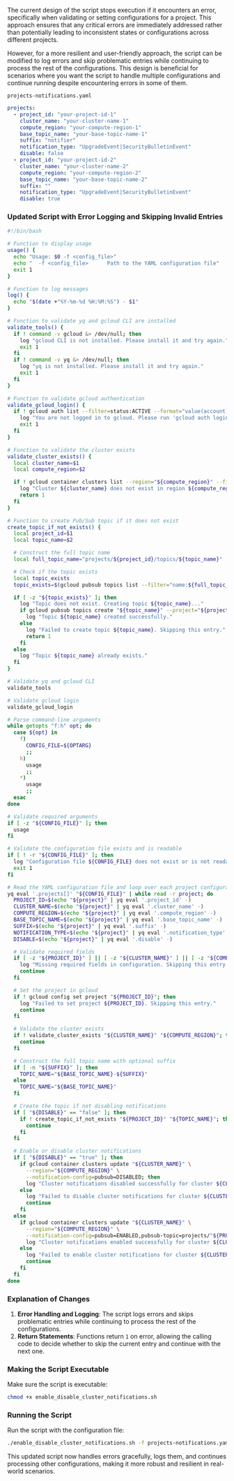 The current design of the script stops execution if it encounters an error, specifically when validating or setting configurations for a project. This approach ensures that any critical errors are immediately addressed rather than potentially leading to inconsistent states or configurations across different projects.

However, for a more resilient and user-friendly approach, the script can be modified to log errors and skip problematic entries while continuing to process the rest of the configurations. This design is beneficial for scenarios where you want the script to handle multiple configurations and continue running despite encountering errors in some of them.

`` projects-notifications.yaml ``

```yaml
projects:
  - project_id: "your-project-id-1"
    cluster_name: "your-cluster-name-1"
    compute_region: "your-compute-region-1"
    base_topic_name: "your-base-topic-name-1"
    suffix: "notifier"
    notification_type: "UpgradeEvent|SecurityBulletinEvent"
    disable: false
  - project_id: "your-project-id-2"
    cluster_name: "your-cluster-name-2"
    compute_region: "your-compute-region-2"
    base_topic_name: "your-base-topic-name-2"
    suffix: ""
    notification_type: "UpgradeEvent|SecurityBulletinEvent"
    disable: true

```
### Updated Script with Error Logging and Skipping Invalid Entries

```bash
#!/bin/bash

# Function to display usage
usage() {
  echo "Usage: $0 -f <config_file>"
  echo "  -f <config_file>      Path to the YAML configuration file"
  exit 1
}

# Function to log messages
log() {
  echo "$(date +"%Y-%m-%d %H:%M:%S") - $1"
}

# Function to validate yq and gcloud CLI are installed
validate_tools() {
  if ! command -v gcloud &> /dev/null; then
    log "gcloud CLI is not installed. Please install it and try again."
    exit 1
  fi
  if ! command -v yq &> /dev/null; then
    log "yq is not installed. Please install it and try again."
    exit 1
  fi
}

# Function to validate gcloud authentication
validate_gcloud_login() {
  if ! gcloud auth list --filter=status:ACTIVE --format="value(account)" > /dev/null 2>&1; then
    log "You are not logged in to gcloud. Please run 'gcloud auth login' to login."
    exit 1
  fi
}

# Function to validate the cluster exists
validate_cluster_exists() {
  local cluster_name=$1
  local compute_region=$2

  if ! gcloud container clusters list --region="${compute_region}" --filter="name=${cluster_name}" --format="value(name)" | grep -q "${cluster_name}"; then
    log "Cluster ${cluster_name} does not exist in region ${compute_region}. Skipping this entry."
    return 1
  fi
}

# Function to create Pub/Sub topic if it does not exist
create_topic_if_not_exists() {
  local project_id=$1
  local topic_name=$2

  # Construct the full topic name
  local full_topic_name="projects/${project_id}/topics/${topic_name}"

  # Check if the topic exists
  local topic_exists
  topic_exists=$(gcloud pubsub topics list --filter="name:${full_topic_name}" --format="value(name)")

  if [ -z "${topic_exists}" ]; then
    log "Topic does not exist. Creating topic ${topic_name}..."
    if gcloud pubsub topics create "${topic_name}" --project="${project_id}"; then
      log "Topic ${topic_name} created successfully."
    else
      log "Failed to create topic ${topic_name}. Skipping this entry."
      return 1
    fi
  else
    log "Topic ${topic_name} already exists."
  fi
}

# Validate yq and gcloud CLI
validate_tools

# Validate gcloud login
validate_gcloud_login

# Parse command-line arguments
while getopts "f:h" opt; do
  case ${opt} in
    f)
      CONFIG_FILE=${OPTARG}
      ;;
    h)
      usage
      ;;
    *)
      usage
      ;;
  esac
done

# Validate required arguments
if [ -z "${CONFIG_FILE}" ]; then
  usage
fi

# Validate the configuration file exists and is readable
if [ ! -r "${CONFIG_FILE}" ]; then
  log "Configuration file ${CONFIG_FILE} does not exist or is not readable."
  exit 1
fi

# Read the YAML configuration file and loop over each project configuration
yq eval '.projects[]' "${CONFIG_FILE}" | while read -r project; do
  PROJECT_ID=$(echo "${project}" | yq eval '.project_id' -)
  CLUSTER_NAME=$(echo "${project}" | yq eval '.cluster_name' -)
  COMPUTE_REGION=$(echo "${project}" | yq eval '.compute_region' -)
  BASE_TOPIC_NAME=$(echo "${project}" | yq eval '.base_topic_name' -)
  SUFFIX=$(echo "${project}" | yq eval '.suffix' -)
  NOTIFICATION_TYPE=$(echo "${project}" | yq eval '.notification_type' -)
  DISABLE=$(echo "${project}" | yq eval '.disable' -)

  # Validate required fields
  if [ -z "${PROJECT_ID}" ] || [ -z "${CLUSTER_NAME}" ] || [ -z "${COMPUTE_REGION}" ] || [ -z "${BASE_TOPIC_NAME}" ] || [ -z "${NOTIFICATION_TYPE}" ] && [ "${DISABLE}" == "false" ]; then
    log "Missing required fields in configuration. Skipping this entry."
    continue
  fi

  # Set the project in gcloud
  if ! gcloud config set project "${PROJECT_ID}"; then
    log "Failed to set project ${PROJECT_ID}. Skipping this entry."
    continue
  fi

  # Validate the cluster exists
  if ! validate_cluster_exists "${CLUSTER_NAME}" "${COMPUTE_REGION}"; then
    continue
  fi

  # Construct the full topic name with optional suffix
  if [ -n "${SUFFIX}" ]; then
    TOPIC_NAME="${BASE_TOPIC_NAME}-${SUFFIX}"
  else
    TOPIC_NAME="${BASE_TOPIC_NAME}"
  fi

  # Create the topic if not disabling notifications
  if [ "${DISABLE}" == "false" ]; then
    if ! create_topic_if_not_exists "${PROJECT_ID}" "${TOPIC_NAME}"; then
      continue
    fi
  fi

  # Enable or disable cluster notifications
  if [ "${DISABLE}" == "true" ]; then
    if gcloud container clusters update "${CLUSTER_NAME}" \
      --region="${COMPUTE_REGION}" \
      --notification-config=pubsub=DISABLED; then
      log "Cluster notifications disabled successfully for cluster ${CLUSTER_NAME}."
    else
      log "Failed to disable cluster notifications for cluster ${CLUSTER_NAME}. Skipping this entry."
      continue
    fi
  else
    if gcloud container clusters update "${CLUSTER_NAME}" \
      --region="${COMPUTE_REGION}" \
      --notification-config=pubsub=ENABLED,pubsub-topic=projects/"${PROJECT_ID}"/topics/"${TOPIC_NAME}",filter="${NOTIFICATION_TYPE}"; then
      log "Cluster notifications enabled successfully for cluster ${CLUSTER_NAME}."
    else
      log "Failed to enable cluster notifications for cluster ${CLUSTER_NAME}. Skipping this entry."
      continue
    fi
  fi
done
```

### Explanation of Changes

1. **Error Handling and Logging**: The script logs errors and skips problematic entries while continuing to process the rest of the configurations.
2. **Return Statements**: Functions return `1` on error, allowing the calling code to decide whether to skip the current entry and continue with the next one.

### Making the Script Executable

Make sure the script is executable:

```bash
chmod +x enable_disable_cluster_notifications.sh
```

### Running the Script

Run the script with the configuration file:

```bash
./enable_disable_cluster_notifications.sh -f projects-notifications.yaml
```

This updated script now handles errors gracefully, logs them, and continues processing other configurations, making it more robust and resilient in real-world scenarios.
